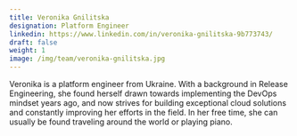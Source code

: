 ```yaml
---
title: Veronika Gnilitska
designation: Platform Engineer
linkedin: https://www.linkedin.com/in/veronika-gnilitska-9b773743/
draft: false
weight: 1
image: /img/team/veronika-gnilitska.jpg
---
```

Veronika is a platform engineer from Ukraine. With a background in Release Engineering, she found herself drawn towards implementing the DevOps mindset years ago, and now strives for building exceptional cloud solutions and constantly improving her efforts in the field. In her free time, she can usually be found traveling around the world or playing piano.
